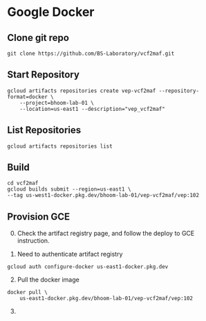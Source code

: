 # Google Docker

## Clone git repo

`git clone https://github.com/BS-Laboratory/vcf2maf.git` 

## Start Repository 

```
gcloud artifacts repositories create vep-vcf2maf --repository-format=docker \
    --project=bhoom-lab-01 \
    --location=us-east1 --description="vep_vcf2maf"
```

## List Repositories

```
gcloud artifacts repositories list
```

## Build 

```
cd vcf2maf
gcloud builds submit --region=us-east1 \
--tag us-west1-docker.pkg.dev/bhoom-lab-01/vep-vcf2maf/vep:102
```

## Provision GCE
0. Check the artifact registry page, and follow the deploy to GCE instruction.

1. Need to authenticate artifact registry
```
gcloud auth configure-docker us-east1-docker.pkg.dev
```

2. Pull the docker image
```
docker pull \
    us-east1-docker.pkg.dev/bhoom-lab-01/vep-vcf2maf/vep:102
```

3. 